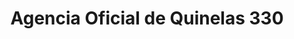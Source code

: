 ---
title: "Agencia Oficial de Quinelas 330"
url: /puerto-esperanza/agencia-oficial-de-quinelas-330/
shop: Lotterie
---